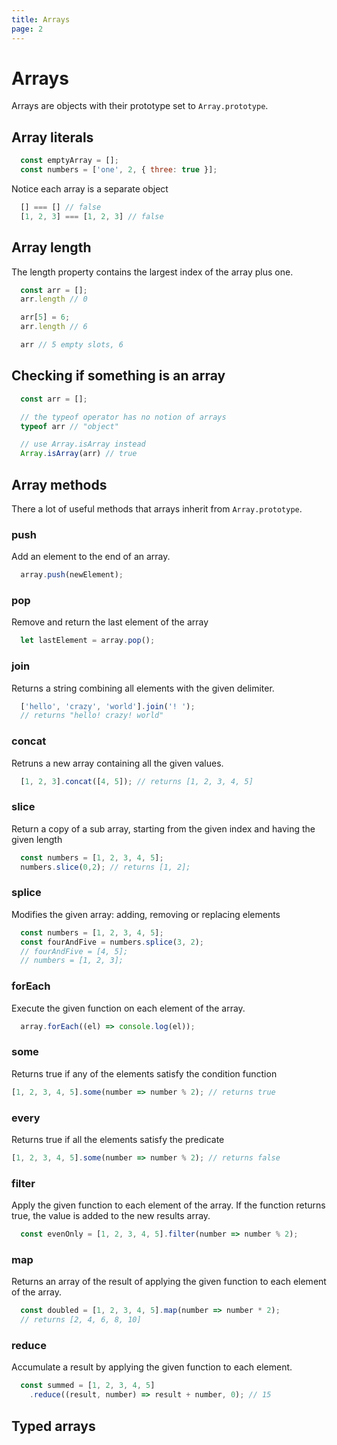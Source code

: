 ```yaml
---
title: Arrays
page: 2
---
```


# Arrays

Arrays are objects with their prototype set to `Array.prototype`.

## Array literals

```javascript
  const emptyArray = [];
  const numbers = ['one', 2, { three: true }];
```
Notice each array is a separate object
```javascript
  [] === [] // false
  [1, 2, 3] === [1, 2, 3] // false
```

## Array length
The length property contains the largest index of the array plus one.
```javascript
  const arr = [];
  arr.length // 0

  arr[5] = 6;
  arr.length // 6

  arr // 5 empty slots, 6
```

## Checking if something is an array
```javascript
  const arr = [];

  // the typeof operator has no notion of arrays
  typeof arr // "object"

  // use Array.isArray instead
  Array.isArray(arr) // true
```

## Array methods
There a lot of useful methods that arrays inherit from `Array.prototype`.

### push
Add an element to the end of an array.
```javascript
  array.push(newElement);
```

### pop
Remove and return the last element of the array
```javascript
  let lastElement = array.pop();
```

### join
Returns a string combining all elements with the given delimiter.
```javascript
  ['hello', 'crazy', 'world'].join('! ');
  // returns "hello! crazy! world"
```

### concat
Retruns a new array containing all the given values.
```javascript
  [1, 2, 3].concat([4, 5]); // returns [1, 2, 3, 4, 5]
```

### slice
Return a copy of a sub array,
starting from the given index and having the given length
```javascript
  const numbers = [1, 2, 3, 4, 5];
  numbers.slice(0,2); // returns [1, 2];
```

### splice
Modifies the given array:
adding, removing or replacing elements
```javascript
  const numbers = [1, 2, 3, 4, 5];
  const fourAndFive = numbers.splice(3, 2);
  // fourAndFive = [4, 5];
  // numbers = [1, 2, 3];
```

### forEach
Execute the given function on each element of the array.
```javascript
  array.forEach((el) => console.log(el));
```

### some
Returns true if any of the elements satisfy the condition function
```javascript
[1, 2, 3, 4, 5].some(number => number % 2); // returns true
```

### every
Returns true if all the elements satisfy the predicate
```javascript
[1, 2, 3, 4, 5].some(number => number % 2); // returns false
```

### filter
Apply the given function to each element of the array.
If the function returns true, the value is added to the new results array.
```javascript
  const evenOnly = [1, 2, 3, 4, 5].filter(number => number % 2);
```

### map
Returns an array of the result of applying
the given function to each element of the array.
```javascript
  const doubled = [1, 2, 3, 4, 5].map(number => number * 2);
  // returns [2, 4, 6, 8, 10]
```

### reduce
Accumulate a result by applying the given function to each element.
```javascript
  const summed = [1, 2, 3, 4, 5]
    .reduce((result, number) => result + number, 0); // 15
```

## Typed arrays
